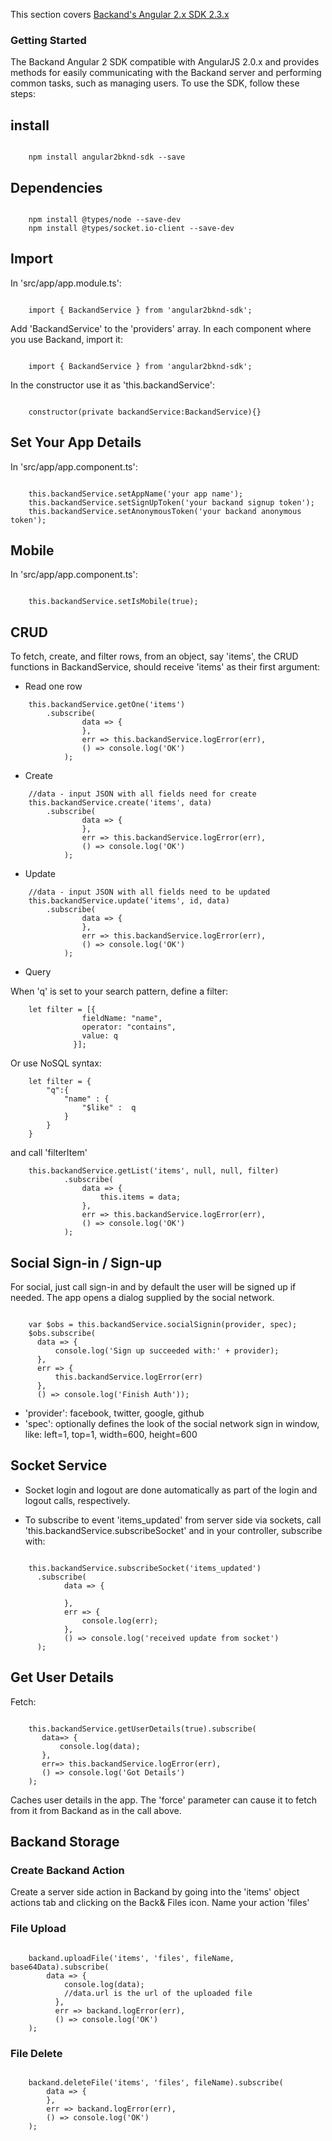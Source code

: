 This section covers [Backand's Angular 2.x SDK 2.3.x](https://github.com/backand/angular2bknd-sdk)

### Getting Started

The Backand Angular 2 SDK compatible with AngularJS 2.0.x and provides methods for easily communicating with the Backand server and performing common tasks, such as managing users. To use the SDK, follow these steps:

## install

```

    npm install angular2bknd-sdk --save

```

## Dependencies

```

    npm install @types/node --save-dev
    npm install @types/socket.io-client --save-dev

```

## Import

In 'src/app/app.module.ts':

```

    import { BackandService } from 'angular2bknd-sdk';

```

Add 'BackandService' to the 'providers' array. In each component where you use Backand, import it:

```

    import { BackandService } from 'angular2bknd-sdk';

```

In the constructor use it as 'this.backandService':

```

    constructor(private backandService:BackandService){}

```


## Set Your App Details

In 'src/app/app.component.ts':

```

    this.backandService.setAppName('your app name');
    this.backandService.setSignUpToken('your backand signup token');
    this.backandService.setAnonymousToken('your backand anonymous token');

```

## Mobile

In 'src/app/app.component.ts':

```

    this.backandService.setIsMobile(true);

```

## CRUD

To fetch, create, and filter rows, from an object, say 'items', the CRUD functions in BackandService, should receive 'items' as their first argument:

* Read one row

```
    this.backandService.getOne('items')
        .subscribe(
                data => {
                },
                err => this.backandService.logError(err),
                () => console.log('OK')
            );
```

* Create

```
    //data - input JSON with all fields need for create
    this.backandService.create('items', data)
        .subscribe(
                data => {
                },
                err => this.backandService.logError(err),
                () => console.log('OK')
            );
```

* Update
```
    //data - input JSON with all fields need to be updated
    this.backandService.update('items', id, data)
        .subscribe(
                data => {
                },
                err => this.backandService.logError(err),
                () => console.log('OK')
            );
```

* Query

When 'q' is set to your search pattern, define a filter:

```
    let filter = [{
                fieldName: "name",
                operator: "contains",
                value: q
              }];
```

Or use NoSQL syntax:

```
    let filter = {
        "q":{
            "name" : {
                "$like" :  q
            }
        }
    }

```

and call 'filterItem'

```
    this.backandService.getList('items', null, null, filter)
            .subscribe(
                data => {
                    this.items = data;
                },
                err => this.backandService.logError(err),
                () => console.log('OK')
            );
```

## Social Sign-in / Sign-up

For social, just call sign-in and by default the user will be signed up if needed. The app opens a dialog supplied by
the social network.

```

    var $obs = this.backandService.socialSignin(provider, spec);
    $obs.subscribe(
      data => {
          console.log('Sign up succeeded with:' + provider);
      },
      err => {
          this.backandService.logError(err)
      },
      () => console.log('Finish Auth'));
```

* 'provider': facebook, twitter, google, github
* 'spec': optionally defines the look of the social network sign in window, like: left=1, top=1, width=600, height=600

## Socket Service

* Socket login and logout are done automatically as part of the login and logout calls, respectively.

* To subscribe to event 'items_updated' from server side via sockets, call 'this.backandService.subscribeSocket' and in your controller, subscribe with:

```

    this.backandService.subscribeSocket('items_updated')
      .subscribe(
            data => {

            },
            err => {
                console.log(err);
            },
            () => console.log('received update from socket')
      );

```

## Get User Details

Fetch:

```

    this.backandService.getUserDetails(true).subscribe(
       data=> {
           console.log(data);
       },
       err=> this.backandService.logError(err),
       () => console.log('Got Details')
    );

```

Caches user details in the app. The 'force' parameter can cause it to fetch from it from Backand as in the call above.

## Backand Storage

### Create Backand Action

Create a server side action in Backand by going into the 'items' object actions tab and clicking on the Back& Files icon. Name your action 'files'

### File Upload

```

    backand.uploadFile('items', 'files', fileName, base64Data).subscribe(
        data => {
            console.log(data);
            //data.url is the url of the uploaded file
          },
          err => backand.logError(err),
          () => console.log('OK')
    );

```

### File Delete

```

    backand.deleteFile('items', 'files', fileName).subscribe(
        data => {
        },
        err => backand.logError(err),
        () => console.log('OK')
    );

```
